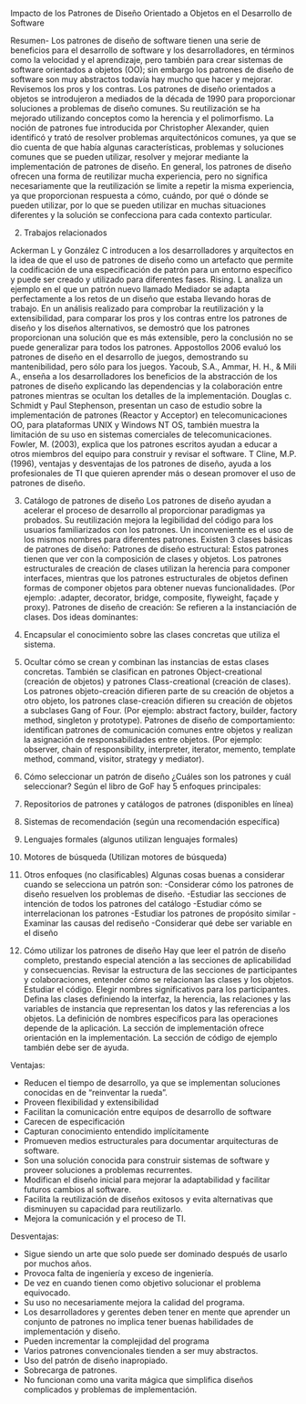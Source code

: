 Impacto de los Patrones de Diseño Orientado a Objetos en el Desarrollo de Software

Resumen- Los patrones de diseño de software tienen una serie de beneficios para el desarrollo de
software y los desarrolladores, en términos como la velocidad y el aprendizaje, pero también para crear
sistemas de software orientados a objetos (OO); sin embargo los patrones de diseño de software son
muy abstractos todavía hay mucho que hacer y mejorar. Revisemos los pros y los contras.
Los patrones de diseño orientados a objetos se introdujeron a mediados de la década de 1990 para
proporcionar soluciones a problemas de diseño comunes. Su reutilización se ha mejorado utilizando
conceptos como la herencia y el polimorfismo. La noción de patrones fue introducida por Christopher
Alexander, quien identificó y trató de resolver problemas arquitectónicos comunes, ya que se dio cuenta
de que había algunas características, problemas y soluciones comunes que se pueden utilizar, resolver y
mejorar mediante la implementación de patrones de diseño.
En general, los patrones de diseño ofrecen una forma de reutilizar mucha experiencia, pero no significa
necesariamente que la reutilización se limite a repetir la misma experiencia, ya que proporcionan
respuesta a cómo, cuándo, por qué o dónde se pueden utilizar, por lo que se pueden utilizar en muchas
situaciones diferentes y la solución se confecciona para cada contexto particular.

2. Trabajos relacionados

Ackerman L y González C introducen a los desarrolladores y arquitectos en la idea de que el uso de
patrones de diseño como un artefacto que permite la codificación de una especificación de patrón para
un entorno específico y puede ser creado y utilizado para diferentes fases. Rising. L analiza un ejemplo
en el que un patrón nuevo llamado Mediador se adapta perfectamente a los retos de un diseño que
estaba llevando horas de trabajo.
En un análisis realizado para comprobar la reutilización y la extensibilidad, para comparar los pros y los
contras entre los patrones de diseño y los diseños alternativos, se demostró que los patrones
proporcionan una solución que es más extensible, pero la conclusión no se puede generalizar para todos
los patrones. Appostollos 2006 evaluó los patrones de diseño en el desarrollo de juegos, demostrando
su mantenibilidad, pero sólo para los juegos.
Yacoub, S.A., Ammar, H. H., &amp; Mili A., enseña a los desarrolladores los beneficios de la abstracción de los
patrones de diseño explicando las dependencias y la colaboración entre patrones mientras se ocultan
los detalles de la implementación. Douglas c. Schmidt y Paul Stephenson, presentan un caso de estudio
sobre la implementación de patrones (Reactor y Acceptor) en telecomunicaciones OO, para plataformas
UNIX y Windows NT OS, también muestra la limitación de su uso en sistemas comerciales de
telecomunicaciones.
Fowler, M. (2003), explica que los patrones escritos ayudan a educar a otros miembros del equipo para
construir y revisar el software. T Cline, M.P. (1996), ventajas y desventajas de los patrones de diseño,
ayuda a los profesionales de TI que quieren aprender más o desean promover el uso de patrones de
diseño.

3. Catálogo de patrones de diseño
Los patrones de diseño ayudan a acelerar el proceso de desarrollo al proporcionar paradigmas ya
probados. Su reutilización mejora la legibilidad del código para los usuarios familiarizados con los
patrones. Un inconveniente es el uso de los mismos nombres para diferentes patrones.
Existen 3 clases básicas de patrones de diseño:
Patrones de diseño estructural: Estos patrones tienen que ver con la composición de clases y objetos.
Los patrones estructurales de creación de clases utilizan la herencia para componer interfaces, mientras
que los patrones estructurales de objetos definen formas de componer objetos para obtener nuevas
funcionalidades. (Por ejemplo: .adapter, decorator, bridge, composite, flyweight, façade y proxy).
Patrones de diseño de creación: Se refieren a la instanciación de clases. Dos ideas dominantes:
1. Encapsular el conocimiento sobre las clases concretas que utiliza el sistema.
2. Ocultar cómo se crean y combinan las instancias de estas clases concretas.
También se clasifican en patrones Object-creational (creación de objetos) y patrones Class-creational
(creación de clases). Los patrones objeto-creación difieren parte de su creación de objetos a otro objeto,
los patrones clase-creación difieren su creación de objetos a subclases Gang of Four. (Por ejemplo:
abstract factory, builder, factory method, singleton y prototype).
Patrones de diseño de comportamiento: identifican patrones de comunicación comunes entre objetos y
realizan la asignación de responsabilidades entre objetos. (Por ejemplo: observer, chain of responsibility,
interpreter, iterator, memento, template method, command, visitor, strategy y mediator).

4. Cómo seleccionar un patrón de diseño
¿Cuáles son los patrones y cuál seleccionar?
Según el libro de GoF hay 5 enfoques principales:
1. Repositorios de patrones y catálogos de patrones (disponibles en línea)
2. Sistemas de recomendación (según una recomendación específica)
3. Lenguajes formales (algunos utilizan lenguajes formales)
4. Motores de búsqueda (Utilizan motores de búsqueda)
5. Otros enfoques (no clasificables)
Algunas cosas buenas a considerar cuando se selecciona un patrón son:
-Considerar cómo los patrones de diseño resuelven los problemas de diseño.
-Estudiar las secciones de intención de todos los patrones del catálogo
-Estudiar cómo se interrelacionan los patrones
-Estudiar los patrones de propósito similar
-Examinar las causas del rediseño
-Considerar qué debe ser variable en el diseño

5. Cómo utilizar los patrones de diseño
Hay que leer el patrón de diseño completo, prestando especial atención a las secciones de aplicabilidad
y consecuencias. Revisar la estructura de las secciones de participantes y colaboraciones, entender
cómo se relacionan las clases y los objetos. Estudiar el código. Elegir nombres significativos para los
participantes. Defina las clases definiendo la interfaz, la herencia, las relaciones y las variables de
instancia que representan los datos y las referencias a los objetos. La definición de nombres específicos
para las operaciones depende de la aplicación.
La sección de implementación ofrece orientación en la implementación. La sección de código de
ejemplo también debe ser de ayuda.

Ventajas:

- Reducen el tiempo de desarrollo, ya que se implementan soluciones conocidas en de “reinventar la rueda”.
- Proveen flexibilidad y extensibilidad
- Facilitan la comunicación entre equipos de desarrollo de software
- Carecen de especificación
- Capturan conocimiento entendido implícitamente
- Promueven medios estructurales para documentar arquitecturas de software.
- Son una solución conocida para construir sistemas de software y proveer soluciones a problemas recurrentes.
- Modifican el diseño inicial para mejorar la adaptabilidad y facilitar futuros cambios al software.
- Facilita la reutilización de diseños exitosos y evita alternativas que disminuyen su capacidad para reutilizarlo.
- Mejora la comunicación y el proceso de TI.

Desventajas:
- Sigue siendo un arte que solo puede ser dominado después de usarlo por muchos años.
- Provoca falta de ingeniería y exceso de ingeniería.
- De vez en cuando tienen como objetivo solucionar el problema equivocado.
- Su uso no necesariamente mejora la calidad del programa.
- Los desarrolladores y gerentes deben tener en mente que aprender un conjunto de patrones no implica tener buenas habilidades de implementación y diseño.
- Pueden incrementar la complejidad del programa
- Varios patrones convencionales tienden a ser muy abstractos.
- Uso del patrón de diseño inapropiado.
- Sobrecarga de patrones.
- No funcionan como una varita mágica que simplifica diseños complicados y problemas de implementación.
